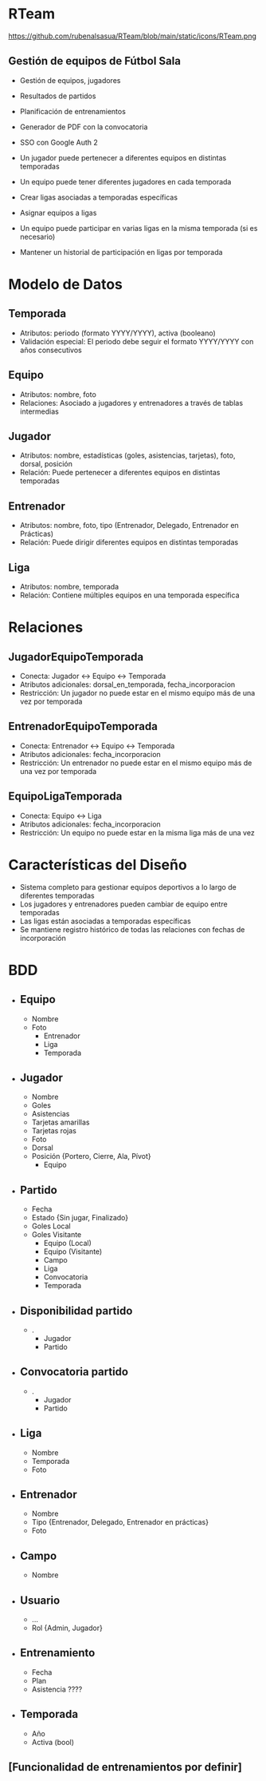 # RTeam
https://github.com/rubenalsasua/RTeam/blob/main/static/icons/RTeam.png
## Gestión de equipos de Fútbol Sala
- Gestión de equipos, jugadores
- Resultados de partidos
- Planificación de entrenamientos
- Generador de PDF con la convocatoria
- SSO con Google Auth 2

- Un jugador puede pertenecer a diferentes equipos en distintas temporadas
- Un equipo puede tener diferentes jugadores en cada temporada
- Crear ligas asociadas a temporadas específicas
- Asignar equipos a ligas
- Un equipo puede participar en varias ligas en la misma temporada (si es necesario)
- Mantener un historial de participación en ligas por temporada

# Modelo de Datos
## Temporada
- Atributos: periodo (formato YYYY/YYYY), activa (booleano)
- Validación especial: El periodo debe seguir el formato YYYY/YYYY con años consecutivos
## Equipo
- Atributos: nombre, foto
- Relaciones: Asociado a jugadores y entrenadores a través de tablas intermedias
## Jugador
- Atributos: nombre, estadísticas (goles, asistencias, tarjetas), foto, dorsal, posición
- Relación: Puede pertenecer a diferentes equipos en distintas temporadas
## Entrenador
- Atributos: nombre, foto, tipo (Entrenador, Delegado, Entrenador en Prácticas)
- Relación: Puede dirigir diferentes equipos en distintas temporadas
## Liga
- Atributos: nombre, temporada
- Relación: Contiene múltiples equipos en una temporada específica
# Relaciones
## JugadorEquipoTemporada
- Conecta: Jugador ↔ Equipo ↔ Temporada
- Atributos adicionales: dorsal_en_temporada, fecha_incorporacion
- Restricción: Un jugador no puede estar en el mismo equipo más de una vez por temporada
## EntrenadorEquipoTemporada
- Conecta: Entrenador ↔ Equipo ↔ Temporada
- Atributos adicionales: fecha_incorporacion
- Restricción: Un entrenador no puede estar en el mismo equipo más de una vez por temporada
## EquipoLigaTemporada
- Conecta: Equipo ↔ Liga
- Atributos adicionales: fecha_incorporacion
- Restricción: Un equipo no puede estar en la misma liga más de una vez
# Características del Diseño
- Sistema completo para gestionar equipos deportivos a lo largo de diferentes temporadas
- Los jugadores y entrenadores pueden cambiar de equipo entre temporadas
- Las ligas están asociadas a temporadas específicas
- Se mantiene registro histórico de todas las relaciones con fechas de incorporación
# BDD
- Equipo
    - 
    - Nombre
    - Foto
        - Entrenador
        - Liga
        - Temporada
- Jugador
    -
    - Nombre
    - Goles
    - Asistencias
    - Tarjetas amarillas
    - Tarjetas rojas
    - Foto
    - Dorsal
    - Posición {Portero, Cierre, Ala, Pívot}
        - Equipo
- Partido
    -
    - Fecha
    - Estado {Sin jugar, Finalizado}
    - Goles Local
    - Goles Visitante
        - Equipo (Local)
        - Equipo (Visitante)
        - Campo
        - Liga
        - Convocatoria
        - Temporada
- Disponibilidad partido
    - 
    - .
        - Jugador
        - Partido
- Convocatoria partido
    - 
    - .
        - Jugador
        - Partido
- Liga
    -
    - Nombre
    - Temporada
    - Foto
- Entrenador
    -
    - Nombre
    - Tipo {Entrenador, Delegado, Entrenador en prácticas}
    - Foto
- Campo
    -
    - Nombre
- Usuario
    -
    - ...
    - Rol {Admin, Jugador}
- Entrenamiento
    -
    - Fecha
    - Plan
    - Asistencia ????
- Temporada
    -
    - Año
    - Activa (bool)
## [Funcionalidad de entrenamientos por definir]

